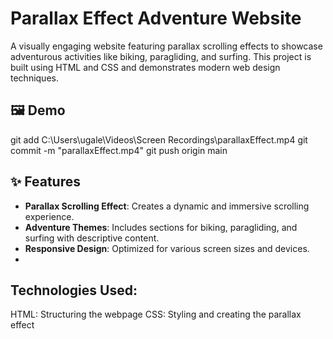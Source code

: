 # Parallax Effect Adventure Website

A visually engaging website featuring parallax scrolling effects to showcase adventurous activities like biking, paragliding, and surfing. This project is built using HTML and CSS and demonstrates modern web design techniques.

## 🖼️ Demo

git add C:\Users\ugale\Videos\Screen Recordings\parallaxEffect.mp4
git commit -m "parallaxEffect.mp4"
git push origin main


## ✨ Features

- **Parallax Scrolling Effect**: Creates a dynamic and immersive scrolling experience.
- **Adventure Themes**: Includes sections for biking, paragliding, and surfing with descriptive content.
- **Responsive Design**: Optimized for various screen sizes and devices.
- 

## Technologies Used: 

HTML: Structuring the webpage
CSS: Styling and creating the parallax effect

